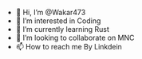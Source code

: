 - 👋 Hi, I’m @Wakar473
- 👀 I’m interested in Coding
- 🌱 I’m currently learning Rust
- 💞️ I’m looking to collaborate on MNC
- 📫 How to reach me By Linkdein

<!---
Wakar473/Wakar473 is a ✨ special ✨ repository because its `README.md` (this file) appears on your GitHub profile.
You can click the Preview link to take a look at your changes.
--->
